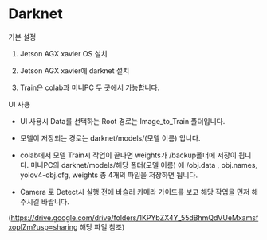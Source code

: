 # Darknet

기본 설정

1. Jetson AGX xavier OS 설치

2. Jetson AGX xavier에 darknet 설치

3. Train은 colab과 미니PC 두 곳에서 가능합니다.

UI 사용

- UI 사용시 Data를 선택하는 Root 경로는 Image_to_Train 폴더입니다.

- 모델이 저장되는 경로는 darknet/models/(모델 이름) 입니다.

- colab에서 모델 Train시 작업이 끝나면 weights가 /backup폴더에 저장이 됩니다.
미니PC의 darknet/models/해당 폴더(모델 이름) 에 /obj.data , obj.names, yolov4-obj.cfg, weights 총 4개의 파일을 저장하면 됩니다.

- Camera 로 Detect시 실행 전에 바슬러 카메라 가이드를 보고 해당 작업을 먼저 해주시길 바랍니다.


(https://drive.google.com/drive/folders/1KPYbZX4Y_55dBhmQdVUeMxamsfxopIZm?usp=sharing
해당 파일 참조)
